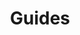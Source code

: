 ---
layout: "guides"
title: "Guides"
description: "Guides for all things Replicated for beginners and experienced users alike."
index: "guides"
aliases: [docs/]
guides:
  - title: "Ship with Docker Swarm"
    description: "If you have a Docker Compose file and want to create a scalable, enterprise-installable appliance experience, this is the place to start."
    level: "replicatedDockerSwarm"
    slug: "ship-with-docker-swarm"
  - title: "Ship with Kubernetes"
    description: "You are shipping to Kubernetes in the cloud and want to keep the same deployments for your enterprise customers, start here."
    level: "replicatedKubernetes"
    slug: "ship-with-kubernetes"
  - title: "Replicated Scheduler"
    description: "When you have to support older operating systems such as RHEL 6 and CentOS 6, the Replicated Native Scheduler is a good choice."
    level: "replicatedCircle"
    slug: "native-scheduler"
  - title: "Vendor Portal"
    description: "Learn how to use the Replicated Vendor Portal to manage customers, licenses, release and your account."
    level: "vendorPortal"
    slug: "vendor-portal"
  - title: "Troubleshoot"
    description: "Have an installation that isn't managed by Replicated? Get started with our Troubleshoot product to help support those installations!"
    level: "troubleshoot"
    slug: "support-bundle"
---